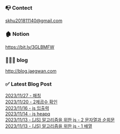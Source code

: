 



### 📭 Contect 
skhu201811140@gmail.com

### 🏚 Notion
https://bit.ly/3GLBMFW

### 👨🏻‍💻 blog
http://blog.jaegwan.com



### ✅ Latest Blog Post

[2023/11/27 - 패칭](https://kjk5.tistory.com/123) <br/>
[2023/11/20 - 2제곱수 확인](https://kjk5.tistory.com/122) <br/>
[2023/11/16 - js 입출력](https://kjk5.tistory.com/121) <br/>
[2023/11/14 - js heapq](https://kjk5.tistory.com/120) <br/>
[2023/11/13 - [JS] 알고리즘을 위한 js - 2 문자열과 순회문](https://kjk5.tistory.com/119) <br/>
[2023/11/13 - [JS] 알고리즘을 위한 js - 1 배열](https://kjk5.tistory.com/118) <br/>
